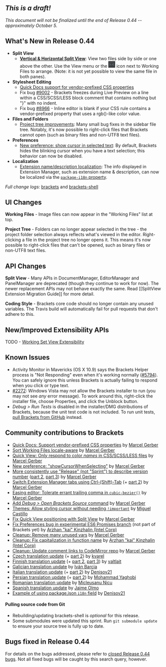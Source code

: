 _This is a draft!_
--------------------
_This document will not be finalized until the end of Release 0.44 -- approximately October 5._

What's New in Release 0.44
--------------------------
* **Split View**
    * **[Vertical & Horizontal Split View](https://trello.com/c/WLeAC84F/1290-splitview-landing-in-master)**: View two files side by side or one above the other. Use the View menu or the ![Split View icon](images/splitview-icon.png) icon next to Working Files to arrange. (Note: it is not yet possible to view the same file in both panes).
* **Stylesheet Editing**
    * [Quick Docs support for vendor-prefixed CSS properties](https://github.com/adobe/brackets/pull/8739)
    * Fix bug [#9002](https://github.com/adobe/brackets/issues/9002) - Brackets freezes during Live Preview on a line within a CSS/SCSS/LESS block comment that contains nothing but "}" with no indent.
    * Fix bug [#8966](https://github.com/adobe/brackets/issues/8966) - Inline editor is blank if your CSS rule contains a vendor-prefixed property that uses a rgb()-like color value.
* **Files and Folders**
    * [Project tree improvements](https://trello.com/c/R5VQiTnS/1353-project-manager-revamp): Many small bug fixes in the sidebar file tree. Notably, it's now possible to right-click files that Brackets cannot open (such as binary files and non-UTF8 text files).
* **Preferences**
    * [New preference: show cursor in selected text](https://github.com/adobe/brackets/pull/8972): By default, Brackets hides the blinking cursor when you have a text selection; this behavior can now be disabled.
* **Localization**
    * [Extension name/description localization](https://github.com/adobe/brackets/pull/8987): The info displayed in Extension Manager, such as extension name & description, can now be localized via the [`package-i18n` property](https://github.com/adobe/brackets/wiki/Extension-package-format#packagejson-format).


_Full change logs:_ [brackets](https://github.com/adobe/brackets/compare/release-0.43...release-0.44#commits_bucket) and [brackets-shell](https://github.com/adobe/brackets-shell/compare/release-0.43...release-0.44#commits_bucket)


UI Changes
----------
**Working Files** - Image files can now appear in the "Working Files" list at top.

**Project Tree** - Folders can no longer appear selected in the tree - the project folder selection always reflects what's viewed in the editor. Right-clicking a file in the project tree no longer opens it. This means it's now possible to right-click files that can't be opened, such as binary files or non-UTF8 text files.


API Changes
-----------
**Split View** - Many APIs in DocumentManager, EditorManager and PanelManager are deprecated (though they continue to work for now). The newer replacement APIs may not behave exactly the same. Read [[SplitView Extension Migration Guide]] for more detail.

**Coding Style** - Brackets core code should no longer contain any unused variables. The Travis build will automatically fail for pull requests that don't adhere to this.

New/Improved Extensibility APIs
-------------------------------
TODO - [Working Set View Extensibility](https://github.com/adobe/brackets/pull/9054)


Known Issues
------------
* Activity Monitor in Mavericks (OS X 10.9) says the Brackets Helper process is "Not Responding" even when it's working normally ([#5794](https://github.com/adobe/brackets/issues/5794)). You can safely ignore this unless Brackets is actually failing to respond when you click or type text.
* [#2272](https://github.com/adobe/brackets/issues/2272): Windows Vista may not allow the Brackets installer to run (you may not see _any_ error message). To work around this, right-click the installer file, choose Properties, and click the Unblock button.
* _Debug > Run Tests_ is disabled in the installer/DMG distributions of Brackets, because the unit test code is not included. To run unit tests, [pull Brackets from GitHub](https://github.com/adobe/brackets/wiki/How-to-Hack-on-Brackets#wiki-getcode) instead.


Community contributions to Brackets
-----------------------------------
* [Quick Docs: Support vendor-prefixed CSS properties](https://github.com/adobe/brackets/pull/8739) by [Marcel Gerber](https://github.com/MarcelGerber)
* [Sort Working Files locale-aware](https://github.com/adobe/brackets/pull/8971) by [Marcel Gerber](https://github.com/MarcelGerber)
* [Quick View: Only respond to color _names_ in CSS/SCSS/LESS files](https://github.com/adobe/brackets/pull/8156) by [Marcel Gerber](https://github.com/MarcelGerber)
* [New preference: "showCursorWhenSelecting"](https://github.com/adobe/brackets/pull/8972) by [Marcel Gerber](https://github.com/MarcelGerber)
* [More consistently use "Release" (not "Sprint") to describe version number](https://github.com/adobe/brackets-shell/pull/462) ([part 2](https://github.com/adobe/brackets/pull/8680), [part 3](https://github.com/adobe/brackets-shell/pull/466)) by [Marcel Gerber](https://github.com/MarcelGerber)
* [Switch Extension Manager tabs using Ctrl-(Shift)-Tab](https://github.com/adobe/brackets/pull/8856) (+ [part 2](https://github.com/adobe/brackets/pull/9226)) by [Marcel Gerber](https://github.com/MarcelGerber)
* [Easing editor: Tolerate errant trailing comma in `cubic-bezier()`](https://github.com/adobe/brackets/pull/8910) by [Marcel Gerber](https://github.com/MarcelGerber)
* [Add _Debug > Open Brackets Source_ command](https://github.com/adobe/brackets/pull/8859) by [Marcel Gerber](https://github.com/MarcelGerber)
* [Themes: Allow styling cursor without needing `!important`](https://github.com/adobe/brackets/pull/9061) by [Miguel Castillo](https://github.com/MiguelCastillo)
* [Fix Quick View positioning with Split View](https://github.com/adobe/brackets/pull/8976) by [Marcel Gerber](https://github.com/MarcelGerber)
* [Fix Preferences bug in experimental ES6 Promises branch](https://github.com/adobe/brackets/pull/9047) (not part of Brackets yet) by [Arzhan "kai" Kinzhalin (Intel Corp)](https://github.com/busykai)
* [Cleanup: Remove many unused vars](https://github.com/adobe/brackets/pull/8954) by [Marcel Gerber](https://github.com/MarcelGerber)
* [Cleanup: Fix capitalization in function name](https://github.com/adobe/brackets/pull/9081) by [Arzhan "kai" Kinzhalin (Intel Corp)](https://github.com/busykai)
* [Cleanup: Update comment links to CodeMirror repo](https://github.com/adobe/brackets/pull/9407) by [Marcel Gerber](https://github.com/MarcelGerber)
* [Czech translation update](https://github.com/adobe/brackets/pull/8926) (+ [part 2](https://github.com/adobe/brackets/pull/9100)) by [kvarel](https://github.com/kvarel)
* [Finnish translation update](https://github.com/adobe/brackets/pull/8939) (+ [part 2](https://github.com/adobe/brackets/pull/9156), [part 3](https://github.com/adobe/brackets/pull/9391)) by [valtlait](https://github.com/valtlait)
* [Galician translation update](https://github.com/adobe/brackets/pull/9297) by [Iván Barcia](https://github.com/ivarcia)
* [Italian translation update](https://github.com/adobe/brackets/pull/8964) (+ [part 2](https://github.com/adobe/brackets/pull/9422)) by [Denisov21](https://github.com/Denisov21)
* [Persian translation update](https://github.com/adobe/brackets/pull/9105) (+ [part 2](https://github.com/adobe/brackets/pull/9390)) by [Mohammad Yaghobi](https://github.com/mohammadyaghobi)
* [Romanian translation update](https://github.com/adobe/brackets/pull/9116) by [Micleusanu Nicu](https://github.com/micnic)
* [Spanish translation update](https://github.com/adobe/brackets/pull/9078) by [Jaime Olmo](https://github.com/jamesxv7)
* [Example of using package.json `i18n` field](https://github.com/adobe/brackets/pull/8828) by [Denisov21](https://github.com/Denisov21)


#### Pulling source code from Git
* Rebuilding/updating brackets-shell is _optional_ for this release.
* Some submodules were updated this sprint. Run `git submodule update` to ensure your source tree is fully up to date.


Bugs fixed in Release 0.44
--------------------------
For details on the bugs addressed, please refer to [closed Release 0.44 bugs](https://github.com/adobe/brackets/issues?q=is%3Aclosed+milestone%3A%22Release+0.44%22). Not all fixed bugs will be caught by this search query, however.